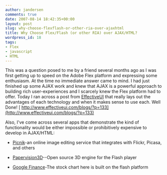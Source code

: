 ```yaml
---
author: jandersen
comments: true
date: 2007-08-14 18:42:35+00:00
layout: post
slug: why-choose-flexflash-or-other-ria-over-ajaxhtml
title: Why Choose Flex/Flash (or other RIA) over AJAX/HTML?
wordpress_id: 18
tags:
- Flex
- javascript
- HTML
---
```


This was a question posed to me by a friend several months ago as I was first getting up to speed on the Adobe Flex platform and expressing some enthusiasm.  At the time no immediate answer came to mind.  I had just finished up some AJAX work and knew that AJAX is a powerful approach to building rich user-experiences and I scarcely knew the Flex platform had to offer.  Today I ran across a post from [EffectiveUI](http://www.effectiveui.com/blogs/?p=133) that really lays out the advantages of each technology and when it makes sense to use each.  Well Done!
[
http://www.effectiveui.com/blogs/?p=133](http://www.effectiveui.com/blogs/?p=133)

Also, I've come across several apps that demonstrate the kind of functionality would be either impossible or prohibitively expensive to develop in AJAX/HTML:




  * [Picnik](http://www.picnik.com/app)-an online image editing service that integrates with Flickr, Picasa, and others


  * [Papervision3D](http://papervision3d.org/)--Open source 3D engine for the Flash player

	
  * [Google Finance](http://finance.google.com/finance?client=ig&q=XOM)-The stock chart here is built on the flash platform

